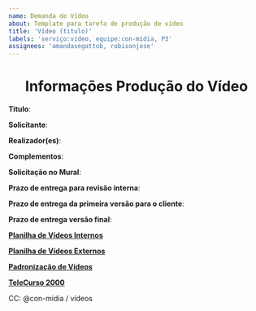 ```yaml
---
name: Demanda de Vídeo
about: Template para tarefa de produção de vídeo
title: 'Vídeo (titulo)'
labels: 'serviço:vídeo, equipe:con-mídia, P3'
assignees: 'amandasegattob, robisonjose'
---
```


<h1 align="center" >Informações Produção do Vídeo</h1>

**Titulo**:

**Solicitante**:

**Realizador(es)**:

**Complementos**:

**Solicitação no Mural**:

**Prazo de entrega para revisão interna**:

**Prazo de entrega da primeira versão para o cliente**:

**Prazo de entrega versão final**:


**[Planilha de Vídeos Internos](https://docs.google.com/spreadsheets/d/1b7sNcCTQxXXZr4FtC6GtYyAxpd3cPin3ZjUeckLphOI/edit?usp=sharing)**

**[Planilha de Vídeos Externos](https://docs.google.com/spreadsheets/d/17fyR7tVs16PX9SGJ8ghkU4jM8W9UoSqlCE3hm2FrOzk/edit?usp=sharing)**

**[Padronização de Vídeos](https://drive.google.com/drive/folders/1ttrKgWsKRtd5yAaKdYSaVkoj7qTJYYuO)**

**[TeleCurso 2000](https://drive.google.com/drive/folders/1r_Gea2VxB3J-4VfIXr9jqXa2NgStNvCs?usp=sharing)**

CC: @con-midia / vídeos
